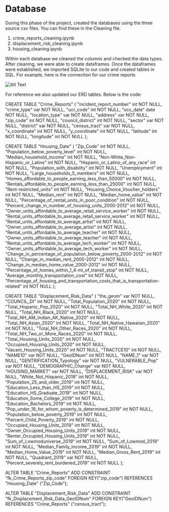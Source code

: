 # Database

During this phase of the project, created the databases using the three source csv files. You can find these in the Cleaning file.

1. crime_reports_cleaning.ipynb
2. displacement_risk_cleaning.ipynb
3. housing_cleaning.ipynb

Within each database we cleaned the columns and checked the data types. After cleaning, we were able to create dataframes. Once the dataframes were established, we imported SQLite to our code and created tables in SQL. For example, here is the connection for our crime reports 

![Alt Text]()

For reference we also updated our ERD tables. Below is the code:

CREATE TABLE "Crime_Reports" (
    "incident_report_number" int   NOT NULL,
    "crime_type" var   NOT NULL,
    "ucr_code" int   NOT NULL,
    "occ_date" date   NOT NULL,
    "location_type" var   NOT NULL,
    "address" var   NOT NULL,
    "zip_code" int   NOT NULL,
    "council_district" int   NOT NULL,
    "sector" var   NOT NULL,
    "district" var   NOT NULL,
    "census_tract" var   NOT NULL,
    "x_coordinate" int   NOT NULL,
    "y_coordinate" int   NOT NULL,
    "latitude" int   NOT NULL,
    "longitude" int   NOT NULL
);

CREATE TABLE "Housing_Date" (
    "Zip_Code" int   NOT NULL,
    "Population_below_poverty_level" int   NOT NULL,
    "Median_household_income" int   NOT NULL,
    "Non-White_Non-Hispanic_or_Latino" int   NOT NULL,
    "Hispanic_or_Latino_of_any_race" int   NOT NULL,
    "Population_with_disability" int   NOT NULL,
    "Unemployment" int   NOT NULL,
    "Large_households_5_members" int   NOT NULL,
    "Homes_affordable_to_people_earning_less_than_50000" int   NOT NULL,
    "Rentals_affordable_to_people_earning_less_than_25000" int   NOT NULL,
    "Rent-restricted_units" int   NOT NULL,
    "Housing_Choice_Voucher_holders" int   NOT NULL,
    "Median_rent" int   NOT NULL,
    "Median_home_value" int   NOT NULL,
    "Percentage_of_rental_units_in_poor_condition" int   NOT NULL,
    "Percent_change_in_number_of_housing_units_2000-2012" int   NOT NULL,
    "Owner_units_affordable_to_average_retail_service_worker" int   NOT NULL,
    "Rental_units_affordable_to_average_retail_service_worker" int   NOT NULL,
    "Rental_units_affordable_to_average_artist" int   NOT NULL,
    "Owner_units_affordable_to_average_artist" int   NOT NULL,
    "Rental_units_affordable_to_average_teacher" int   NOT NULL,
    "Owner_units_affordable_to_average_teacher" int   NOT NULL,
    "Rental_units_affordable_to_average_tech_worker" int   NOT NULL,
    "Owner_units_affordable_to_average_tech_worker" int   NOT NULL,
    "Change_in_percentage_of_population_below_poverty_2000-2012" int   NOT NULL,
    "Change_in_median_rent_2000-2012" int   NOT NULL,
    "Change_in_median_home_value_2000-2012" int   NOT NULL,
    "Percentage_of_homes_within_1_4-mi_of_transit_stop" int   NOT NULL,
    "Average_monthly_transportation_cost" int   NOT NULL,
    "Percentage_of_housing_and_transportation_costs_that_is_transportation-related" int   NOT NULL
);

CREATE TABLE "Displacement_Risk_Data" (
    "the_geom" var   NOT NULL,
    "COUNCIL_DI" int   NOT NULL,
    "Total_Population_2020" int   NOT NULL,
    "Total_Hispanic_Pop_2020" int   NOT NULL,
    "Total_NH_White_2020" int   NOT NULL,
    "Total_NH_Black_2020" int   NOT NULL,
    "Total_NH_AM_Indian_AK_Native_2020" int   NOT NULL,
    "Total_NH_Asian_2020" int   NOT NULL,
    "Total_NH_Native_Hawaiian_2020" int   NOT NULL,
    "Total_NH_Other_Races_2020" int   NOT NULL,
    "Total_NH_Two_or_More_Races_2020" int   NOT NULL,
    "Total_Housing_Units_2020" int   NOT NULL,
    "Occupied_Housing_Units_2020" int   NOT NULL,
    "Vacant_Housing_Units_2020" int   NOT NULL,
    "TRACTCE10" int   NOT NULL,
    "NAME10" var   NOT NULL,
    "GeoIDNum" int   NOT NULL,
    "NAME_1" var   NOT NULL,
    "GENTRIFICATION_Typology" var   NOT NULL,
    "VULNERABLE_Pop" var   NOT NULL,
    "DEMOGRAPHIC_Change" var   NOT NULL,
    "HOUSING_MARKET" var   NOT NULL,
    "DISPLACEMENT_RISK" var   NOT NULL,
    "White_Not_Hispanic_2019" int   NOT NULL,
    "Population_25_and_older_2019" int   NOT NULL,
    "Education_Less_than_HS_2019" int   NOT NULL,
    "Education_HS_Graduate_2019" int   NOT NULL,
    "Education_Some_College_2019" int   NOT NULL,
    "Education_Bachelors_2019" int   NOT NULL,
    "Pop_under_18_for_whom_poverty_is_determined_2019" int   NOT NULL,
    "Population_below_poverty_2019" int   NOT NULL,
    "Percent_Child_Poverty_2019" int   NOT NULL,
    "Occupied_Housing_Units_2019" int   NOT NULL,
    "Owner_Occupied_Housing_Units_2019" int   NOT NULL,
    "Renter_Occupied_Housing_Units_2019" int   NOT NULL,
    "Sum_of_Lowmoduniverse_2019" int   NOT NULL,
    "Sum_of_Lowmod_2019" int   NOT NULL,
    "Median_Family_Income_2019" int   NOT NULL,
    "Median_Home_Value_2019" int   NOT NULL,
    "Median_Gross_Rent_2019" int   NOT NULL,
    "Quadrant_2019" var   NOT NULL,
    "Percent_severely_rent_burdened_2019" int   NOT NULL
);

ALTER TABLE "Crime_Reports" ADD CONSTRAINT "fk_Crime_Reports_zip_code" FOREIGN KEY("zip_code")
REFERENCES "Housing_Date" ("Zip_Code");

ALTER TABLE "Displacement_Risk_Data" ADD CONSTRAINT "fk_Displacement_Risk_Data_GeoIDNum" FOREIGN KEY("GeoIDNum")
REFERENCES "Crime_Reports" ("census_tract");
